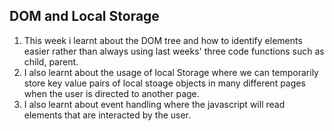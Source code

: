 ## DOM and Local Storage
1. This week i learnt about the DOM tree and how to identify elements easier rather than always using last weeks' three code functions such as child, parent.
2. I also learnt about the usage of local Storage where we can temporarily store key value pairs of local stoage objects in many different pages when the user is directed to another page.
3. I also learnt about event handling where the javascript will read elements that are interacted by the user.